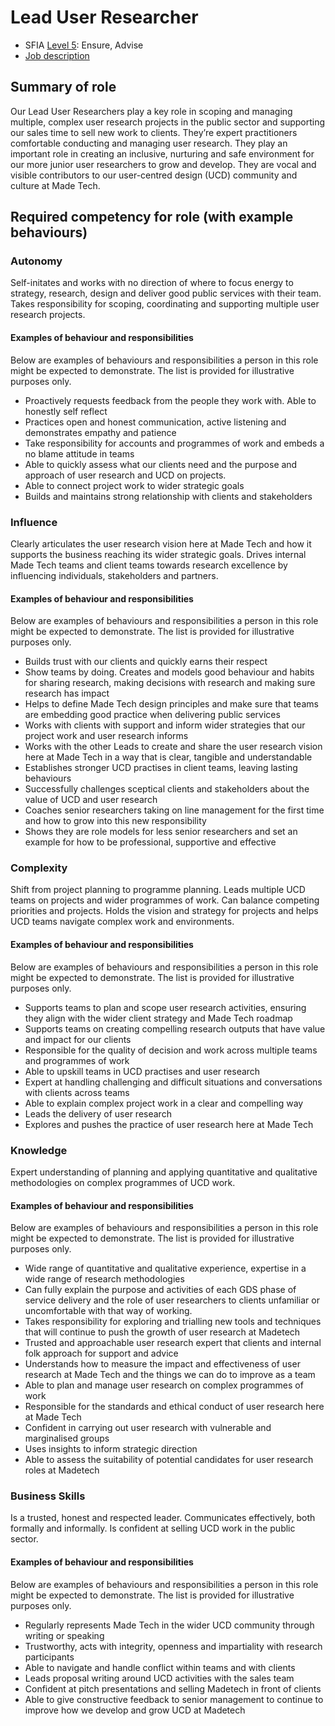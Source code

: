 # Lead User Researcher
- SFIA [Level 5](https://sfia-online.org/en/sfia-7/responsibilities/level-5): Ensure, Advise  
- [Job description](https://github.com/madetech/handbook/blob/main/roles/lead_user_researcher.md)

## Summary of role
Our Lead User Researchers play a key role in scoping and managing multiple, complex user research projects in the public sector and supporting our sales time to sell new work to clients. They’re expert practitioners comfortable conducting and managing user research. They play an important role in creating an inclusive, nurturing and safe environment for our more junior user researchers to grow and develop. They are vocal and visible contributors to our user-centred design (UCD) community and culture at Made Tech.
## Required competency for role (with example behaviours)

### Autonomy
Self-initates and works with no direction of where to focus energy to strategy, research, design and deliver good public services with their team. Takes responsibility for scoping, coordinating and supporting multiple user research projects.
#### Examples of behaviour and responsibilities
Below are examples of behaviours and responsibilities a person in this role might be expected to demonstrate. The list is provided for illustrative purposes only.

- Proactively requests feedback from the people they work with. Able to honestly self reflect
- Practices open and honest communication, active listening and demonstrates empathy and patience
- Take responsibility for accounts and programmes of work and embeds a no blame attitude in teams
- Able to quickly assess what our clients need and the purpose and approach of user research and UCD on projects. 
- Able to connect project work to wider strategic goals
- Builds and maintains strong relationship with clients and stakeholders

### Influence 

Clearly articulates the user research vision here at Made Tech and how it supports the business reaching its wider strategic goals. 
Drives internal Made Tech teams and client teams towards research excellence by influencing individuals, stakeholders and partners. 

#### Examples of behaviour and responsibilities
Below are examples of behaviours and responsibilities a person in this role might be expected to demonstrate. The list is provided for illustrative purposes only.

- Builds trust with our clients and quickly earns their respect
- Show teams by doing. Creates and models good behaviour and habits for sharing research, making decisions with research and making sure research has impact
- Helps to define Made Tech design principles and make sure that teams are embedding good practice when delivering public services
- Works with clients with support and inform wider strategies that our project work and user research informs
- Works with the other Leads to create and share the user research vision here at Made Tech in a way that is clear, tangible and understandable
- Establishes stronger UCD practises in client teams, leaving lasting behaviours
- Successfully challenges sceptical clients and stakeholders about the value of UCD and user research
- Coaches senior researchers taking on line management for the first time and how to grow into this new responsibility
- Shows they are role models for less senior researchers and set an example for how to be professional, supportive and effective

### Complexity
Shift from project planning to programme planning. 
Leads multiple UCD teams on projects and wider programmes of work.
Can balance competing priorities and projects. 
Holds the vision and strategy for projects and helps UCD teams navigate complex work and environments.

#### Examples of behaviour and responsibilities
Below are examples of behaviours and responsibilities a person in this role might be expected to demonstrate. The list is provided for illustrative purposes only.

- Supports teams to plan and scope user research activities, ensuring they align with the wider client strategy and Made Tech roadmap
- Supports teams on creating compelling research outputs that have value and impact for our clients
- Responsible for the quality of decision and work across multiple teams and programmes of work
- Able to upskill teams in UCD practises and user research
- Expert at handling challenging and difficult situations and conversations with clients across teams
- Able to explain complex project work in a clear and compelling way
- Leads the delivery of user research
- Explores and pushes the practice of user research here at Made Tech

### Knowledge 
Expert understanding of planning and applying quantitative and qualitative methodologies on complex programmes of UCD work. 

#### Examples of behaviour and responsibilities
Below are examples of behaviours and responsibilities a person in this role might be expected to demonstrate. The list is provided for illustrative purposes only.

- Wide range of quantitative and qualitative experience, expertise in a wide range of research methodologies
- Can fully explain the purpose and activities of each GDS phase of service delivery and the role of user researchers to clients unfamiliar or uncomfortable with that way of working.
- Takes responsibility for exploring and trialling new tools and techniques that will continue to push the growth of user research at Madetech
- Trusted and approachable user research expert that clients and internal folk approach for support and advice
- Understands how to measure the impact and effectiveness of user research at Made Tech and the things we can do to improve as a team
- Able to plan and manage user research on complex programmes of work 
- Responsible for the standards and ethical conduct of user research here at Made Tech
- Confident in carrying out user research with vulnerable and marginalised groups 
- Uses insights to inform strategic direction 
- Able to assess the suitability of potential candidates for user research roles at Madetech

### Business Skills
Is a trusted, honest and respected leader. Communicates effectively, both formally and informally. Is confident at selling UCD work in the public sector.

#### Examples of behaviour and responsibilities
Below are examples of behaviours and responsibilities a person in this role might be expected to demonstrate. The list is provided for illustrative purposes only.

- Regularly represents Made Tech in the wider UCD community through writing or speaking 
- Trustworthy, acts with integrity, openness and impartiality with research participants
- Able to navigate and handle conflict within teams and with clients
- Leads proposal writing around UCD activities with the sales team
- Confident at pitch presentations and selling Madetech in front of clients
- Able to give constructive feedback to senior management to continue to improve how we develop and grow UCD at Madetech
